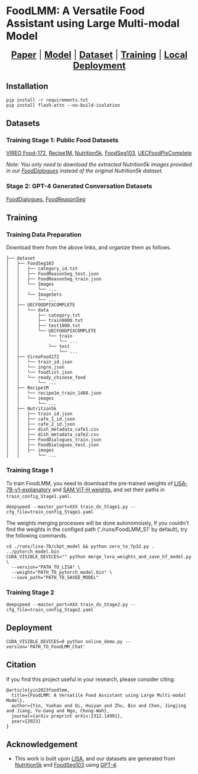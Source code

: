 # FoodLMM: A Versatile Food Assistant using Large Multi-modal Model

<font size=5><div align='center' > 
<a href=https://arxiv.org/pdf/2312.14991>**Paper**</a> | 
<a href="https://huggingface.co/Yueha0/FoodLMM-Chat">**Model**</a> | 
[**Dataset**](#datasets)  | 
[**Training**](#training)  | 
[**Local Deployment**](#deployment) </a></div></font>

## Installation
```
pip install -r requirements.txt
pip install flash-attn --no-build-isolation
```

## Datasets

### Training Stage 1: Public Food Datasets
[VIREO Food-172](https://fvl.fudan.edu.cn/dataset/vireofood172/list.htm), 
[Recipe1M](http://wednesday.csail.mit.edu/temporal/release/), 
[Nutrition5k](https://github.com/google-research-datasets/Nutrition5k#download-data), 
[FoodSeg103](https://xiongweiwu.github.io/foodseg103.html), 
[UECFoodPixComplete](https://mm.cs.uec.ac.jp/uecfoodpix/)

[//]: # ()
_Note: You only need to download the extracted Nutrition5k images provided in our [FoodDialogues](https://huggingface.co/datasets/Yueha0/FoodDialogues) instead of the original Nutrition5k dataset._

[//]: # ()

###  Stage 2: GPT-4 Generated Conversation Datasets
[FoodDialogues](https://huggingface.co/datasets/Yueha0/FoodDialogues), 
[FoodReasonSeg](https://huggingface.co/datasets/Yueha0/FoodReasonSeg)


## Training
### Training Data Preparation

Download them from the above links, and organize them as follows.

```
├── dataset
│   ├── FoodSeg103
│   │   ├── category_id.txt
│   │   ├── FoodReasonSeg_test.json
│   │   ├── FoodReasonSeg_train.json
│   │   └── Images
│   │       └── ...
│   │   └── ImageSets
│   │       └── ...
│   ├── UECFOODPIXCOMPLETE
│   │   └── data
│   │       ├── category.txt
│   │       ├── train9000.txt
│   │       ├── test1000.txt
│   │       └── UECFOODPIXCOMPLETE
│   │           └── train
│   │               └── ...
│   │           └── test
│   │               └── ...
│   ├── VireoFood172
│   │   └── train_id.json
│   │   └── ingre.json
│   │   └── foodlist.json
│   │   └── ready_chinese_food
│   │       └── ...
│   ├── Recipe1M
│   │   └── recipe1m_train_1488.json
│   │   └── images
│   │       └── ...
│   ├── Nutrition5k
│   │   ├── train_id.json
│   │   ├── cafe_1_id.json
│   │   ├── cafe_2_id.json
│   │   ├── dish_metadata_cafe1.csv
│   │   ├── dish_metadata_cafe2.csv
│   │   ├── FoodDialogues_train.json
│   │   ├── FoodDialogues_test.json
│   │   ├── images
│   │       └── ...
```

### Training Stage 1
To train FoodLMM, you need to download the pre-trained weights of [LISA-7B-v1-explanatory](https://huggingface.co/xinlai/LISA-7B-v1-explanatory) and [SAM ViT-H weights](https://dl.fbaipublicfiles.com/segment_anything/sam_vit_h_4b8939.pth), and set their paths in `train_config_Stage1.yaml`.

[//]: # (#### Training command)
```
deepspeed --master_port=XXX train_ds_Stage1.py --cfg_file=train_config_Stage1.yaml
```
The weights merging processes will be done autonomously, if you couldn't find the weights in the configed path ('./runs/FoodLMM_S1' by default), try the following commands.
```
cd ./runs/lisa-7b/ckpt_model && python zero_to_fp32.py . ../pytorch_model.bin
CUDA_VISIBLE_DEVICES="" python merge_lora_weights_and_save_hf_model.py \
  --version="PATH_TO_LISA" \
  --weight="PATH_TO_pytorch_model.bin" \
  --save_path="PATH_TO_SAVED_MODEL"
```
 
### Training Stage 2

[//]: # (#### Training command)
```
deepspeed --master_port=XXX train_ds_Stage2.py --cfg_file=train_config_Stage2.yaml
```

## Deployment
```
CUDA_VISIBLE_DEVICES=0 python online_demo.py --version='PATH_TO_FoodLMM_Chat'
```

## Citation 
If you find this project useful in your research, please consider citing:
```
@article{yin2023foodlmm,
  title={FoodLMM: A Versatile Food Assistant using Large Multi-modal Model},
  author={Yin, Yuehao and Qi, Huiyan and Zhu, Bin and Chen, Jingjing and Jiang, Yu-Gang and Ngo, Chong-Wah},
  journal={arXiv preprint arXiv:2312.14991},
  year={2023}
}
```

## Acknowledgement
-  This work is built upon [LISA](https://github.com/dvlab-research/LISA), and our datasets are generated from
[Nutrition5k](https://github.com/google-research-datasets/Nutrition5k#download-data) and 
[FoodSeg103](https://xiongweiwu.github.io/foodseg103.html) using [GPT-4](https://chatgpt.com). 
